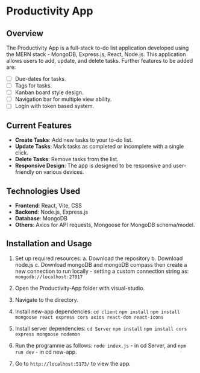 # Productivity App

## Overview
The Productivity App is a full-stack to-do list application developed using the MERN stack - MongoDB, Express.js, React, Node.js.
This application allows users to add, update, and delete tasks. Further features to be added are:
- [ ] Due-dates for tasks.
- [ ] Tags for tasks.
- [ ] Kanban board style design.
- [ ] Navigation bar for multiple view ability.
- [ ] Login with token based system.

## Current Features
- **Create Tasks**: Add new tasks to your to-do list.
- **Update Tasks**: Mark tasks as completed or incomplete with a single click.
- **Delete Tasks**: Remove tasks from the list.
- **Responsive Design**: The app is designed to be responsive and user-friendly on various devices.

## Technologies Used
- **Frontend**: React, Vite, CSS
- **Backend**: Node.js, Express.js
- **Database**: MongoDB
- **Others**: Axios for API requests, Mongoose for MongoDB schema/model.

## Installation and Usage
1. Set up required resources:
   a. Download the repository
   b. Download node.js
   c. Download mongoDB and mongoDB compass then create a new connection to run locally - setting a custom connection string as: `mongodb://localhost:27017`

2. Open the Productivity-App folder with visual-studio.

3. Navigate to the directory.

4. Install new-app dependencies:
  `cd client` 
  `npm install` 
  `npm install mongoose react express cors axios react-dom react-icons`  

5. Install server dependencies:
  `cd Server`
  `npm install`
  `npm install cors express mongoose nodemon`

6. Run the programme as follows:
  `node index.js` - in cd Server, and `npm run dev` - in cd new-app.

7. Go to `http://localhost:5173/` to view the app.
